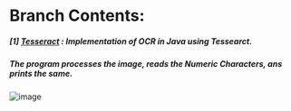 # **Branch Contents:**

##### [1] [Tesseract](https://github.com/rahulvaish/OpticalCharacterRecognition-Java/tree/Tesseract) :  Implementation of OCR in Java using Tessearct.
##### The program processes the image, reads the Numeric Characters, ans prints the same.
![image](https://user-images.githubusercontent.com/689226/49731204-9df75880-fca0-11e8-91a0-5c2b2ae97255.png)
